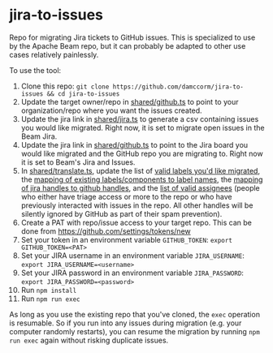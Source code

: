 # jira-to-issues
Repo for migrating Jira tickets to GitHub issues. This is specialized to use by the Apache Beam repo, but it can probably be adapted to other use cases relatively painlessly.

To use the tool:

1. Clone this repo: `git clone https://github.com/damccorm/jira-to-issues && cd jira-to-issues`
2. Update the target owner/repo in [shared/github.ts](https://github.com/damccorm/jira-to-issues/blob/cf416753af0982a845a27666e5dd55f0f2c30cf8/shared/github.ts#L4-5) to point to your organization/repo where you want the issues created.
3. Update the jira link in [shared/jira.ts](https://github.com/damccorm/jira-to-issues/blob/cf416753af0982a845a27666e5dd55f0f2c30cf8/shared/jira.ts#L40) to generate a csv containing issues you would like migrated. Right now, it is set to migrate open issues in the Beam Jira.
4. Update the jira link in [shared/github.ts](https://github.com/damccorm/jira-to-issues/blob/0b9eb93f915385e959a30a79e1c6397732d56a2f/shared/github.ts#L68-L70) to point to the Jira board you would like migrated and the GitHub repo you are migrating to. Right now it is set to Beam's Jira and Issues.
5. In [shared/translate.ts](https://github.com/damccorm/jira-to-issues/blob/93416c4643cc046834b344fd989db26e5c84ff68/shared/translate.ts), update the list of [valid labels you'd like migrated](https://github.com/damccorm/jira-to-issues/blob/93416c4643cc046834b344fd989db26e5c84ff68/shared/translate.ts#L190), the [mapping of existing labels/components to label names](https://github.com/damccorm/jira-to-issues/blob/93416c4643cc046834b344fd989db26e5c84ff68/shared/translate.ts#L224), the [mapping of jira handles to github handles](https://github.com/damccorm/jira-to-issues/blob/93416c4643cc046834b344fd989db26e5c84ff68/shared/translate.ts#L350), and the [list of valid assignees](https://github.com/damccorm/jira-to-issues/blob/93416c4643cc046834b344fd989db26e5c84ff68/shared/translate.ts#L501) (people who either have triage access or more to the repo or who have previously interacted with issues in the repo. All other handles will be silently ignored by GitHub as part of their spam prevention).
6. Create a PAT with repo/issue access to your target repo. This can be done from https://github.com/settings/tokens/new
7. Set your token in an environment variable `GITHUB_TOKEN`: `export GITHUB_TOKEN=<PAT>`
8. Set your JIRA username in an environment variable `JIRA_USERNAME`: `export JIRA_USERNAME=<username>`
9. Set your JIRA password in an environment variable `JIRA_PASSWORD`: `export JIRA_PASSWORD=<password>`
10. Run `npm install`
11. Run `npm run exec`

As long as you use the existing repo that you've cloned, the `exec` operation is resumable. So if you run into any issues during migration (e.g. your computer randomly restarts), you can resume the migration by running `npm run exec` again without risking duplicate issues.
